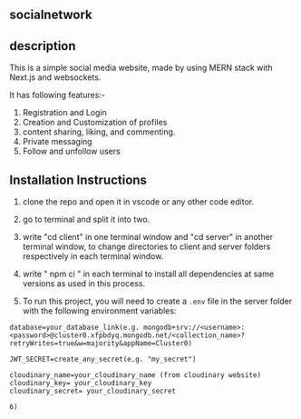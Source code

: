## socialnetwork

## description

This is a simple social media website, made by using MERN stack with Next.js and websockets. 

It has following features:-

1) Registration and Login 
2) Creation and Customization of profiles
3) content sharing, liking, and commenting.
4) Private messaging
5) Follow and unfollow users

## Installation Instructions

1) clone the repo and open it in vscode or any other code editor.

2) go to terminal and split it into two.

3) write "cd client" in one terminal window and "cd server" in another terminal window, to change directories to client and server folders respectively in each terminal window.

4) write " npm ci " in each terminal to install all dependencies at same versions as used in this process.

5) To run this project, you will need to create a `.env` file in the server folder with the following environment variables:

```plaintext
database=your_database_link(e.g. mongodb+srv://<username>:<password>@cluster0.xfpbdyq.mongodb.net/<collection_name>?retryWrites=true&w=majority&appName=Cluster0)

JWT_SECRET=create_any_secret(e.g. "my_secret")

cloudinary_name=your_cloudinary_name (from cloudinary website)
cloudinary_key= your_cloudinary_key
cloudinary_secret= your_cloudinary_secret

6) 


